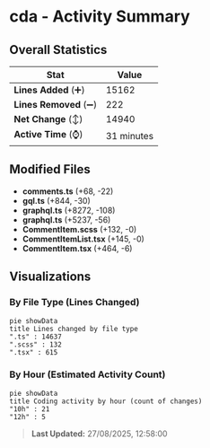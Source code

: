 # cda - Activity Summary 

## Overall Statistics

| Stat                   | Value                                                             |
| ---------------------- | ----------------------------------------------------------------- |
| **Lines Added** (➕)   | 15162                                          |
| **Lines Removed** (➖) | 222                                        |
| **Net Change** (↕)    | 14940                |
| **Active Time** (⌚)   | 31 minutes |


## Modified Files
- **comments.ts** (+68, -22)
- **gql.ts** (+844, -30)
- **graphql.ts** (+8272, -108)
- **graphql.ts** (+5237, -56)
- **CommentItem.scss** (+132, -0)
- **CommentItemList.tsx** (+145, -0)
- **CommentItem.tsx** (+464, -6)

## Visualizations

### By File Type (Lines Changed)

```mermaid
pie showData
title Lines changed by file type
".ts" : 14637
".scss" : 132
".tsx" : 615
```

### By Hour (Estimated Activity Count)

```mermaid
pie showData
title Coding activity by hour (count of changes)
"10h" : 21
"12h" : 5
```


> **Last Updated:** 27/08/2025, 12:58:00
